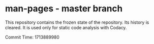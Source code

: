 # man-pages - master branch

This repository contains the frozen state of the repository.
Its history is cleared. It is used only for static code
analysis with Codacy.

Commit Time: 1713889980